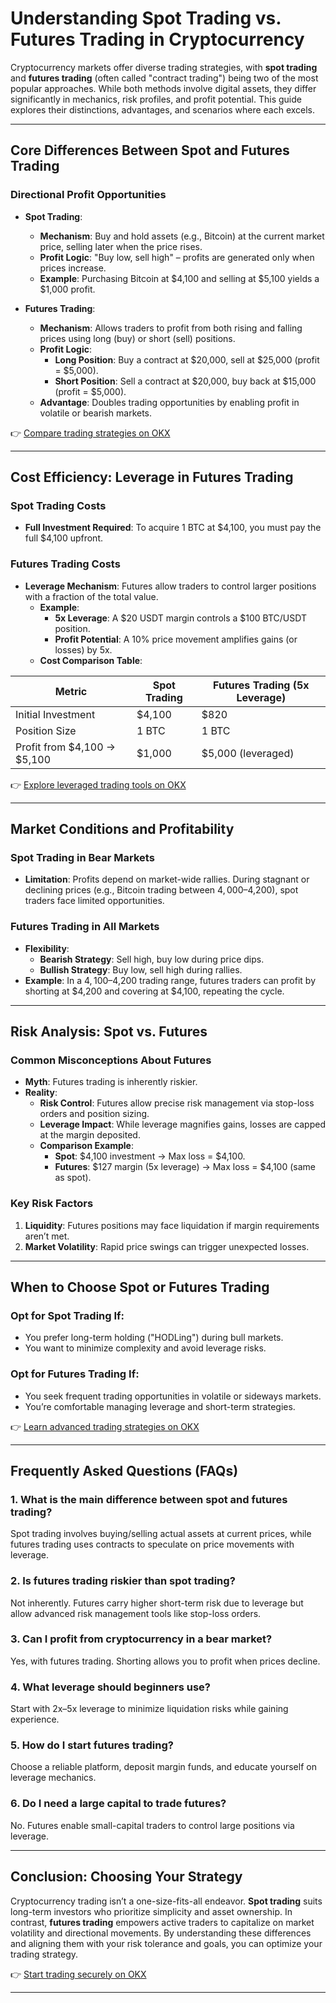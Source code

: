 # Understanding Spot Trading vs. Futures Trading in Cryptocurrency  

Cryptocurrency markets offer diverse trading strategies, with **spot trading** and **futures trading** (often called "contract trading") being two of the most popular approaches. While both methods involve digital assets, they differ significantly in mechanics, risk profiles, and profit potential. This guide explores their distinctions, advantages, and scenarios where each excels.  

---

## Core Differences Between Spot and Futures Trading  

### Directional Profit Opportunities  
- **Spot Trading**:  
  - **Mechanism**: Buy and hold assets (e.g., Bitcoin) at the current market price, selling later when the price rises.  
  - **Profit Logic**: "Buy low, sell high" – profits are generated only when prices increase.  
  - **Example**: Purchasing Bitcoin at $4,100 and selling at $5,100 yields a $1,000 profit.  

- **Futures Trading**:  
  - **Mechanism**: Allows traders to profit from both rising and falling prices using long (buy) or short (sell) positions.  
  - **Profit Logic**:  
    - **Long Position**: Buy a contract at $20,000, sell at $25,000 (profit = $5,000).  
    - **Short Position**: Sell a contract at $20,000, buy back at $15,000 (profit = $5,000).  
  - **Advantage**: Doubles trading opportunities by enabling profit in volatile or bearish markets.  

👉 [Compare trading strategies on OKX](https://bit.ly/okx-bonus)  

---

## Cost Efficiency: Leverage in Futures Trading  

### Spot Trading Costs  
- **Full Investment Required**: To acquire 1 BTC at $4,100, you must pay the full $4,100 upfront.  

### Futures Trading Costs  
- **Leverage Mechanism**: Futures allow traders to control larger positions with a fraction of the total value.  
  - **Example**:  
    - **5x Leverage**: A $20 USDT margin controls a $100 BTC/USDT position.  
    - **Profit Potential**: A 10% price movement amplifies gains (or losses) by 5x.  
  - **Cost Comparison Table**:  

| **Metric**               | **Spot Trading** | **Futures Trading (5x Leverage)** |  
|--------------------------|------------------|-----------------------------------|  
| Initial Investment       | $4,100           | $820                              |  
| Position Size            | 1 BTC            | 1 BTC                             |  
| Profit from $4,100 → $5,100 | $1,000         | $5,000 (leveraged)                |  

👉 [Explore leveraged trading tools on OKX](https://bit.ly/okx-bonus)  

---

## Market Conditions and Profitability  

### Spot Trading in Bear Markets  
- **Limitation**: Profits depend on market-wide rallies. During stagnant or declining prices (e.g., Bitcoin trading between $4,000–$4,200), spot traders face limited opportunities.  

### Futures Trading in All Markets  
- **Flexibility**:  
  - **Bearish Strategy**: Sell high, buy low during price dips.  
  - **Bullish Strategy**: Buy low, sell high during rallies.  
- **Example**: In a $4,100–$4,200 trading range, futures traders can profit by shorting at $4,200 and covering at $4,100, repeating the cycle.  

---

## Risk Analysis: Spot vs. Futures  

### Common Misconceptions About Futures  
- **Myth**: Futures trading is inherently riskier.  
- **Reality**:  
  - **Risk Control**: Futures allow precise risk management via stop-loss orders and position sizing.  
  - **Leverage Impact**: While leverage magnifies gains, losses are capped at the margin deposited.  
  - **Comparison Example**:  
    - **Spot**: $4,100 investment → Max loss = $4,100.  
    - **Futures**: $127 margin (5x leverage) → Max loss = $4,100 (same as spot).  

### Key Risk Factors  
1. **Liquidity**: Futures positions may face liquidation if margin requirements aren’t met.  
2. **Market Volatility**: Rapid price swings can trigger unexpected losses.  

---

## When to Choose Spot or Futures Trading  

### Opt for Spot Trading If:  
- You prefer long-term holding ("HODLing") during bull markets.  
- You want to minimize complexity and avoid leverage risks.  

### Opt for Futures Trading If:  
- You seek frequent trading opportunities in volatile or sideways markets.  
- You’re comfortable managing leverage and short-term strategies.  

👉 [Learn advanced trading strategies on OKX](https://bit.ly/okx-bonus)  

---

## Frequently Asked Questions (FAQs)  

### 1. **What is the main difference between spot and futures trading?**  
Spot trading involves buying/selling actual assets at current prices, while futures trading uses contracts to speculate on price movements with leverage.  

### 2. **Is futures trading riskier than spot trading?**  
Not inherently. Futures carry higher short-term risk due to leverage but allow advanced risk management tools like stop-loss orders.  

### 3. **Can I profit from cryptocurrency in a bear market?**  
Yes, with futures trading. Shorting allows you to profit when prices decline.  

### 4. **What leverage should beginners use?**  
Start with 2x–5x leverage to minimize liquidation risks while gaining experience.  

### 5. **How do I start futures trading?**  
Choose a reliable platform, deposit margin funds, and educate yourself on leverage mechanics.  

### 6. **Do I need a large capital to trade futures?**  
No. Futures enable small-capital traders to control large positions via leverage.  

---

## Conclusion: Choosing Your Strategy  

Cryptocurrency trading isn’t a one-size-fits-all endeavor. **Spot trading** suits long-term investors who prioritize simplicity and asset ownership. In contrast, **futures trading** empowers active traders to capitalize on market volatility and directional movements. By understanding these differences and aligning them with your risk tolerance and goals, you can optimize your trading strategy.  

👉 [Start trading securely on OKX](https://bit.ly/okx-bonus)  

--- 
